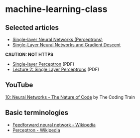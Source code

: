 # machine-learning-class

## Selected articles

- [Single-layer Neural Networks (Perceptrons)](https://computing.dcu.ie/~humphrys/Notes/Neural/single.neural.html)
- [Single-Layer Neural Networks and Gradient Descent](https://sebastianraschka.com/Articles/2015_singlelayer_neurons.html)

**CAUTION: NOT HTTPS**
- [Single-layer Perceptron](http://www.cogconfluence.com/wp-content/uploads/2013/12/notes.pdf) (PDF)
- [Lecture 2: Single Layer Perceptrons](http://www.cs.stir.ac.uk/courses/ITNP4B/lectures/kms/2-Perceptrons.pdf) (PDF)

## YouTube
[10: Neural Networks - The Nature of Code](https://www.youtube.com/playlist?list=PLRqwX-V7Uu6aCibgK1PTWWu9by6XFdCfh) by The Coding Train

## Basic terminologies
- [Feedforward neural network - Wikipedia](https://en.wikipedia.org/wiki/Feedforward_neural_network)
- [Perceptron - Wikipedia](https://en.wikipedia.org/wiki/Perceptron)
